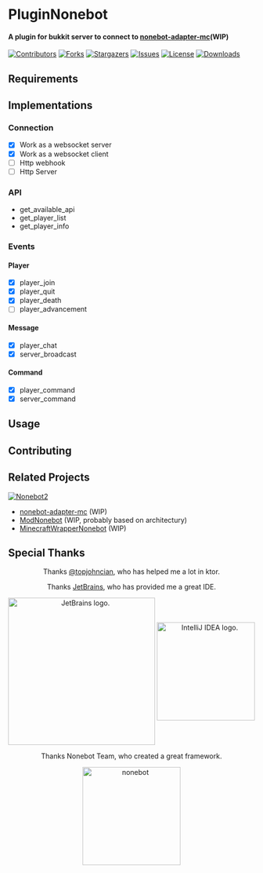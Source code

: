 # PluginNonebot

#### A plugin for bukkit server to connect to [nonebot-adapter-mc]()(WIP)

<!-- PROJECT SHIELDS -->
[![Contributors][contributors-shield]][contributors-url]
[![Forks][forks-shield]][forks-url]
[![Stargazers][stars-shield]][stars-url]
[![Issues][issues-shield]][issues-url]
[![License][license-shield]][license-url]
[![Downloads][downloads-shield]][downloads-url]

## Requirements

## Implementations

### Connection

- [x] Work as a websocket server
- [x] Work as a websocket client
- [ ] Http webhook
- [ ] Http Server

### API

- get_available_api
- get_player_list
- get_player_info

### Events

#### Player

- [x] player_join
- [x] player_quit
- [x] player_death
- [ ] player_advancement

#### Message

- [x] player_chat
- [x] server_broadcast

#### Command

- [x] player_command
- [x] server_command

## Usage

## Contributing

## Related Projects

[![Nonebot2][nonebot2-shield]][nonebot2-url]

- [nonebot-adapter-mc]() (WIP)
- [ModNonebot]() (WIP, probably based on architectury)
- [MinecraftWrapperNonebot]() (WIP)

## Special Thanks

<p align="center">
Thanks <a href="https://github.com/topjohncian">@topjohncian</a>, who has helped me a lot in ktor.
</p>
<p align="center">
Thanks <a href="https://www.jetbrains.com/">JetBrains</a>, who has provided me a great IDE.
</p>

<p align="center">
<a href="https://www.jetbrains.com/"><img alt="JetBrains logo." height="300" src="https://resources.jetbrains.com/storage/products/company/brand/logos/jb_beam.png" width="300" align="center"/></a>
<a href="https://www.jetbrains.com/idea/"><img alt="IntelliJ IDEA logo." height="200" src="https://resources.jetbrains.com/storage/products/company/brand/logos/IntelliJ_IDEA_icon.png" width="200" align="center"/></a>
</p>

<p align="center">Thanks Nonebot Team, who created a great framework.</p>
<p align="center">
<a href="https://v2.nonebot.dev/"><img src="https://v2.nonebot.dev/logo.png" width="200" height="200" alt="nonebot"></a>
</p>


<!-- MARKDOWN LINKS & IMAGES -->

[contributors-shield]: https://img.shields.io/github/contributors/McNonebot/PluginNonebot.svg?style=for-the-badge

[contributors-url]: https://github.com/McNonebot/PluginNonebot/graphs/contributors

[forks-shield]: https://img.shields.io/github/forks/McNonebot/PluginNonebot.svg?style=for-the-badge

[forks-url]: https://github.com/McNonebot/PluginNonebot/network/members

[stars-shield]: https://img.shields.io/github/stars/McNonebot/PluginNonebot.svg?style=for-the-badge

[stars-url]: https://github.com/McNonebot/PluginNonebot/graphs/stargazers

[issues-shield]: https://img.shields.io/github/issues/McNonebot/PluginNonebot.svg?style=for-the-badge

[issues-url]: https://github.com/McNonebot/PluginNonebot/issues

[license-shield]: https://img.shields.io/github/license/McNonebot/PluginNonebot.svg?style=for-the-badge

[license-url]: https://github.com/McNonebot/PluginNonebot/blob/master/LICENSE.txt

[downloads-shield]: https://img.shields.io/github/downloads/McNonebot/PluginNonebot/total?style=for-the-badge

[downloads-url]: https://github.com/McNonebot/PluginNonebot/releases

[nonebot2-shield]: https://img.shields.io/badge/Nonebot2-EA5252?style=for-the-badge

[nonebot2-url]: https://v2.nonebot.dev